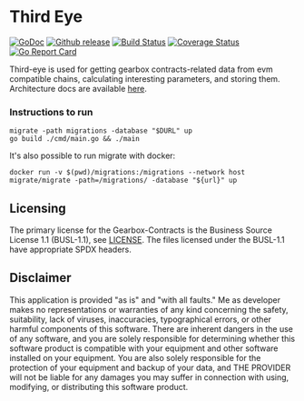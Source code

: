 # Third Eye

[![GoDoc][doc-img]][doc] [![Github release][release-img]][release] [![Build Status][ci-img]][ci] [![Coverage Status][cov-img]][cov] [![Go Report Card][report-card-img]][report-card]


Third-eye is used for getting gearbox contracts-related data from evm compatible chains, calculating interesting parameters, and storing them. Architecture docs are available [here](https://github.com/Gearbox-protocol/third-eye/blob/master/docs).

### Instructions to run
```
migrate -path migrations -database "$DURL" up
go build ./cmd/main.go && ./main
```

It's also possible to run migrate with docker:
```
docker run -v $(pwd)/migrations:/migrations --network host migrate/migrate -path=/migrations/ -database "${url}" up
```

## Licensing

The primary license for the Gearbox-Contracts is the Business Source License 1.1 (BUSL-1.1), see [LICENSE](https://github.com/Gearbox-protocol/third-eye/blob/master/LICENSE). The files licensed under the BUSL-1.1 have appropriate SPDX headers.

## Disclaimer

This application is provided "as is" and "with all faults." Me as developer makes no representations or
warranties of any kind concerning the safety, suitability, lack of viruses, inaccuracies, typographical
errors, or other harmful components of this software. There are inherent dangers in the use of any software,
and you are solely responsible for determining whether this software product is compatible with your equipment and
other software installed on your equipment. You are also solely responsible for the protection of your equipment
and backup of your data, and THE PROVIDER will not be liable for any damages you may suffer in connection with using,
modifying, or distributing this software product.



[doc-img]: http://img.shields.io/badge/GoDoc-Reference-blue.svg
[doc]: https://github.com/Gearbox-protocol/third-eye/blob/master/docs

[release-img]: https://img.shields.io/github/v/release/Gearbox-protocol/third-eye.svg
[release]: https://github.com/Gearbox-protocol/third-eye/releases

[ci-img]: https://github.com/Gearbox-protocol/third-eye/actions/workflows/go.yml/badge.svg
[ci]: https://github.com/Gearbox-protocol/third-eye/actions/workflows/go.yml

[cov-img]: https://codecov.io/gh/Gearbox-protocol/third-eye/branch/master/graph/badge.svg
[cov]: https://codecov.io/gh/Gearbox-protocol/third-eye/branch/master

[report-card-img]: https://goreportcard.com/badge/github.com/Gearbox-protocol/third-eye
[report-card]: https://goreportcard.com/report/github.com/Gearbox-protocol/third-eye